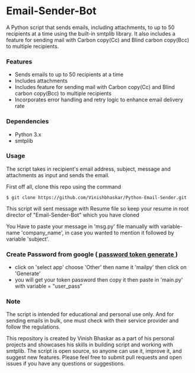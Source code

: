 # Email-Sender-Bot
A Python script that sends emails, including attachments, to up to 50 recipients at a time using the built-in smtplib library. It also includes a feature for sending mail with Carbon copy(Cc) and Blind carbon copy(Bcc) to multiple recipients.

### Features
- Sends emails to up to 50 recipients at a time
- Includes attachments
- Includes feature for sending mail with Carbon copy(Cc) and Blind carbon copy(Bcc) to multiple recipients
- Incorporates error handling and retry logic to enhance email delivery rate
### Dependencies
- Python 3.x
- smtplib

### Usage
The script takes in recipient's email address, subject, message and attachments as input and sends the email.

First off all, clone this repo using the command
```
$ git clone https://github.com/Vinishbhaskar/Python-Email-Sender.git
```
<p>This script will sent message with Resume file so keep your resume in root director of "Email-Sender-Bot" which you have cloned </p>
<p> You Have to paste your message in 'msg.py' file manually with variable-name 'company_name', in case you wanted to mention it followed by variable 'subject'.</p>

### Create Password from google (<a href = "https://support.google.com/mail/answer/185833?hl=en-GB"> password token generate </a>)

- click on 'select app' choose 'Other' then name it 'mailpy' then click on 'Generate'
- you will get your token password then copy it then paste in 'main.py' with variable = "user_pass"


### Note
The script is intended for educational and personal use only. And for sending emails in bulk, one must check with their service provider and follow the regulations.

This repository is created by Vinish Bhaskar as a part of his personal projects and showcases his skills in building script and working with smtplib. The script is open source, so anyone can use it, improve it, and suggest new features. Please feel free to submit pull requests and open issues if you have any questions or suggestions.
